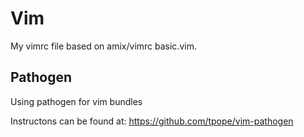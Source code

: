 # Vim
My vimrc file based on amix/vimrc basic.vim.

## Pathogen
Using pathogen for vim bundles

Instructons can be found at: https://github.com/tpope/vim-pathogen

